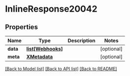 # InlineResponse20042

## Properties
Name | Type | Description | Notes
------------ | ------------- | ------------- | -------------
**data** | [**list[Webhooks]**](Webhooks.md) |  | [optional] 
**meta** | [**XMetadata**](XMetadata.md) |  | [optional] 

[[Back to Model list]](../README.md#documentation-for-models) [[Back to API list]](../README.md#documentation-for-api-endpoints) [[Back to README]](../README.md)

